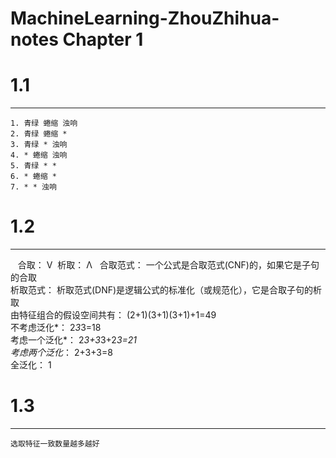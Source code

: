 # MachineLearning-ZhouZhihua-notes Chapter 1

# 1.1  
------  
    1. 青绿 蜷缩 浊响  
    2. 青绿 蜷缩 *  
    3. 青绿 * 浊响  
    4. * 蜷缩 浊响  
    5. 青绿 * *  
    6. * 蜷缩 *  
    7. * * 浊响  

# 1.2  
------  
    合取： Ⅴ  析取： Λ  
    合取范式： 一个公式是合取范式(CNF)的，如果它是子句的合取  
    析取范式： 析取范式(DNF)是逻辑公式的标准化（或规范化），它是合取子句的析取  
    由特征组合的假设空间共有： (2+1)(3+1)(3+1)+1=49  
    不考虑泛化*： 2*3*3=18  
    考虑一个泛化*： 2*3+3*3+2*3=21  
    考虑两个泛化*： 2+3+3=8  
    全泛化： 1

# 1.3  
------
    选取特征一致数量越多越好  
